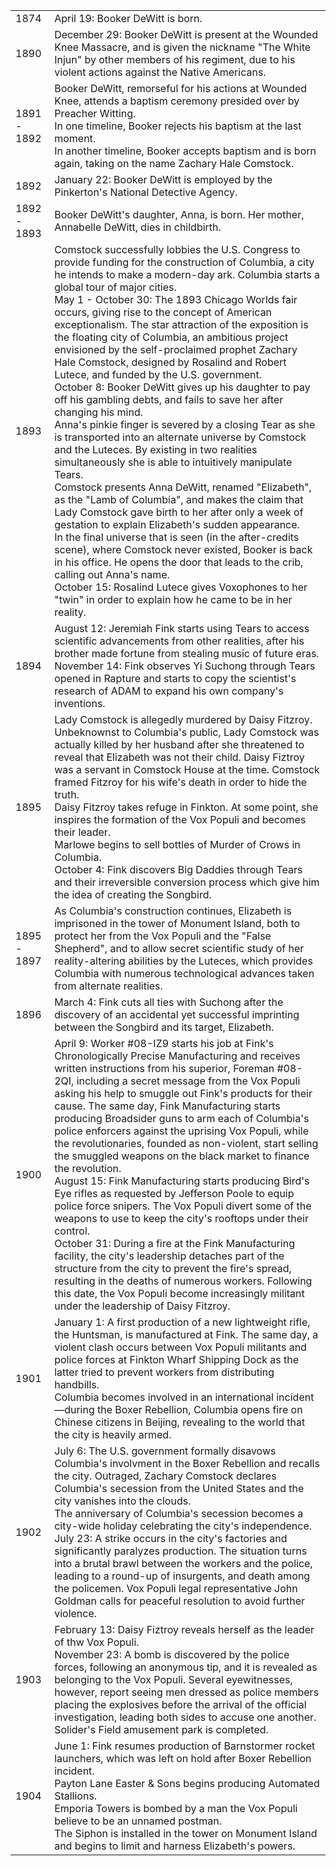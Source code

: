 |||
|---|---|
1874 | April 19: Booker DeWitt is born.
1890 | December 29: Booker DeWitt is present at the Wounded Knee Massacre, and is given the nickname "The White Injun" by other members of his regiment, due to his violent actions against the Native Americans. 
1891 - 1892 | Booker DeWitt, remorseful for his actions at Wounded Knee, attends a baptism ceremony presided over by Preacher Witting.<br/>In one timeline, Booker rejects his baptism at the last moment.<br/>In another timeline, Booker accepts baptism and is born again, taking on the name Zachary Hale Comstock. 
1892 | January 22: Booker DeWitt is employed by the Pinkerton's National Detective Agency. 
1892 - 1893 | Booker DeWitt's daughter, Anna, is born. Her mother, Annabelle DeWitt, dies in childbirth. 
1893 | Comstock successfully lobbies the U.S. Congress to provide funding for the construction of Columbia, a city he intends to make a modern-day ark. Columbia starts a global tour of major cities.<br/>May 1 - October 30: The 1893 Chicago Worlds fair occurs, giving rise to the concept of American exceptionalism. The star attraction of the exposition is the floating city of Columbia, an ambitious project envisioned by the self-proclaimed prophet Zachary Hale Comstock, designed by Rosalind and Robert Lutece, and funded by the U.S. government.<br/>October 8: Booker DeWitt gives up his daughter to pay off his gambling debts, and fails to save her after changing his mind.<br/>Anna's pinkie finger is severed by a closing Tear as she is transported into an alternate universe by Comstock and the Luteces. By existing in two realities simultaneously she is able to intuitively manipulate Tears.<br/>Comstock presents Anna DeWitt, renamed "Elizabeth", as the "Lamb of Columbia", and makes the claim that Lady Comstock gave birth to her after only a week of gestation to explain Elizabeth's sudden appearance.<br/>In the final universe that is seen (in the after-credits scene), where Comstock never existed, Booker is back in his office. He opens the door that leads to the crib, calling out Anna's name.<br/>October 15: Rosalind Lutece gives Voxophones to her "twin" in order to explain how he came to be in her reality.  
1894 | August 12: Jeremiah Fink starts using Tears to access scientific advancements from other realities, after his brother made fortune from stealing music of future eras.<br/>November 14: Fink observes Yi Suchong through Tears opened in Rapture and starts to copy the scientist's research of ADAM to expand his own company's inventions.  
1895 | Lady Comstock is allegedly murdered by Daisy Fitzroy. Unbeknownst to Columbia's public, Lady Comstock was actually killed by her husband after she threatened to reveal that Elizabeth was not their child. Daisy Fiztroy was a servant in Comstock House at the time. Comstock framed Fitzroy for his wife's death in order to hide the truth.<br/>Daisy Fitzroy takes refuge in Finkton. At some point, she inspires the formation of the Vox Populi and becomes their leader.<br/>Marlowe begins to sell bottles of Murder of Crows in Columbia.<br/>October 4: Fink discovers Big Daddies through Tears and their irreversible conversion process which give him the idea of creating the Songbird.    
1895 - 1897 | As Columbia's construction continues, Elizabeth is imprisoned in the tower of Monument Island, both to protect her from the Vox Populi and the "False Shepherd", and to allow secret scientific study of her reality-altering abilities by the Luteces, which provides Columbia with numerous technological advances taken from alternate realities. 
1896 | March 4: Fink cuts all ties with Suchong after the discovery of an accidental yet successful imprinting between the Songbird and its target, Elizabeth. 
1900 | April 9: Worker #08-IZ9 starts his job at Fink's Chronologically Precise Manufacturing and receives written instructions from his superior, Foreman #08-2QI, including a secret message from the Vox Populi asking his help to smuggle out Fink's products for their cause. The same day, Fink Manufacturing starts producing Broadsider guns to arm each of Columbia's police enforcers against the uprising Vox Populi, while the revolutionaries, founded as non-violent, start selling the smuggled weapons on the black market to finance the revolution.<br/>August 15: Fink Manufacturing starts producing Bird's Eye rifles as requested by Jefferson Poole to equip police force snipers. The Vox Populi divert some of the weapons to use to keep the city's rooftops under their control.<br/>October 31: During a fire at the Fink Manufacturing facility, the city's leadership detaches part of the structure from the city to prevent the fire's spread, resulting in the deaths of numerous workers. Following this date, the Vox Populi become increasingly militant under the leadership of Daisy Fitzroy. 
1901 | January 1: A first production of a new lightweight rifle, the Huntsman, is manufactured at Fink. The same day, a violent clash occurs between Vox Populi militants and police forces at Finkton Wharf Shipping Dock as the latter tried to prevent workers from distributing handbills.<br/>Columbia becomes involved in an international incident—during the Boxer Rebellion, Columbia opens fire on Chinese citizens in Beijing, revealing to the world that the city is heavily armed.  
1902 | July 6: The U.S. government formally disavows Columbia's involvment in the Boxer Rebellion and recalls the city. Outraged, Zachary Comstock declares Columbia's secession from the United States and the city vanishes into the clouds.<br/>The anniversary of Columbia's secession becomes a city-wide holiday celebrating the city's independence.<br/>July 23: A strike occurs in the city's factories and significantly paralyzes production. The situation turns into a brutal brawl between the workers and the police, leading to a round-up of insurgents, and death among the policemen. Vox Populi legal representative John Goldman calls for peaceful resolution to avoid further violence. 
1903 | February 13: Daisy Fiztroy reveals herself as the leader of thw Vox Populi.<br/>November 23: A bomb is discovered by the police forces, following an anonymous tip, and it is revealed as belonging to the Vox Populi. Several eyewitnesses, however, report seeing men dressed as police members placing the explosives before the arrival of the official investigation, leading both sides to accuse one another.<br/>Solider's Field amusement park is completed.
1904 | June 1: Fink resumes production of Barnstormer rocket launchers, which was left on hold after Boxer Rebellion incident.<br/>Payton Lane Easter & Sons begins producing Automated Stallions.<br/>Emporia Towers is bombed by a man the Vox Populi believe to be an unnamed postman.<br/>The Siphon is installed in the tower on Monument Island and begins to limit and harness Elizabeth's powers.




